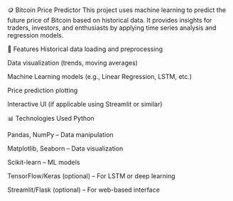 🪙 Bitcoin Price Predictor
This project uses machine learning to predict the future price of Bitcoin based on historical data. It provides insights for traders, investors, and enthusiasts by applying time series analysis and regression models.

📌 Features
Historical data loading and preprocessing

Data visualization (trends, moving averages)

Machine Learning models (e.g., Linear Regression, LSTM, etc.)

Price prediction plotting

Interactive UI (if applicable using Streamlit or similar)

📊 Technologies Used
Python

Pandas, NumPy – Data manipulation

Matplotlib, Seaborn – Data visualization

Scikit-learn – ML models

TensorFlow/Keras (optional) – For LSTM or deep learning

Streamlit/Flask (optional) – For web-based interface
